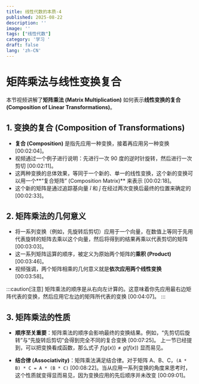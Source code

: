```yaml
---
title: 线性代数的本质-4
published: 2025-08-22
description: ''
image: ''
tags: ["线性代数"]
category: '学习 '
draft: false 
lang: 'zh-CN'
---
```


# 矩阵乘法与线性变换复合

本节视频讲解了**矩阵乘法 (Matrix Multiplication)** 如何表示**线性变换的复合 (Composition of Linear Transformations)**。

## 1. 变换的复合 (Composition of Transformations)
- **复合 (Composition)** 是指先应用一种变换，接着再应用另一种变换 [00:02:04]。
- 视频通过一个例子进行说明：先进行一次 90 度的逆时针旋转，然后进行一次剪切 [00:02:11]。
- 这两种变换的总体效果，等同于一个新的、单一的线性变换，这个新的变换可以用一个**“复合矩阵” (Composition Matrix)** 来表示 [00:02:18]。
- 这个新的矩阵是通过追踪基向量 $\hat{i}$ 和 $\hat{j}$ 在经过两次变换后最终的位置来确定的 [00:02:33]。

## 2. 矩阵乘法的几何意义
- 将一系列变换（例如，先旋转后剪切）应用于一个向量，在数值上等同于先用代表旋转的矩阵去乘以这个向量，然后将得到的结果再乘以代表剪切的矩阵 [00:03:03]。
- 这一系列矩阵运算的顺序，被定义为原始两个矩阵的**乘积 (Product)** [00:03:46]。
- 视频强调，两个矩阵相乘的几何意义就是**依次应用两个线性变换** [00:03:58]。

:::caution[注意]
矩阵乘法的顺序是从右向左计算的。这意味着你先应用最右边矩阵代表的变换，然后应用它左边的矩阵所代表的变换 [00:04:07]。
:::

## 3. 矩阵乘法的性质
- **顺序至关重要**：矩阵乘法的顺序会影响最终的变换结果。例如，“先剪切后旋转”与“先旋转后剪切”会得到完全不同的复合变换 [00:07:25]。
上一节已经提到，可以把变换看成函数，那么式子 $f(g(x)) \neq g(f(x))$ 显而易见。

- **结合律 (Associativity)**：矩阵乘法满足结合律。对于矩阵 A、B、C，`(A * B) * C = A * (B * C)` [00:08:22]。当从应用一系列变换的角度来思考时，这个性质就变得显而易见，因为变换应用的先后顺序并未改变 [00:09:01]。